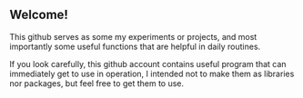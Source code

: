 ## Welcome!
This github serves as some my experiments or projects, and most importantly some useful functions that are helpful in daily routines.

If you look carefully, this github account contains useful program that can immediately get to use in operation, I intended not to make them as libraries nor packages, but feel free to get them to use.

<!--
**chrislam2/chrislam2** is a ✨ _special_ ✨ repository because its `README.md` (this file) appears on your GitHub profile.

Here are some ideas to get you started:

- 🔭 I’m currently working on ...
- 🌱 I’m currently learning ...
- 👯 I’m looking to collaborate on ...
- 🤔 I’m looking for help with ...
- 💬 Ask me about ...
- 📫 How to reach me: ...
- 😄 Pronouns: ...
- ⚡ Fun fact: ...
-->
